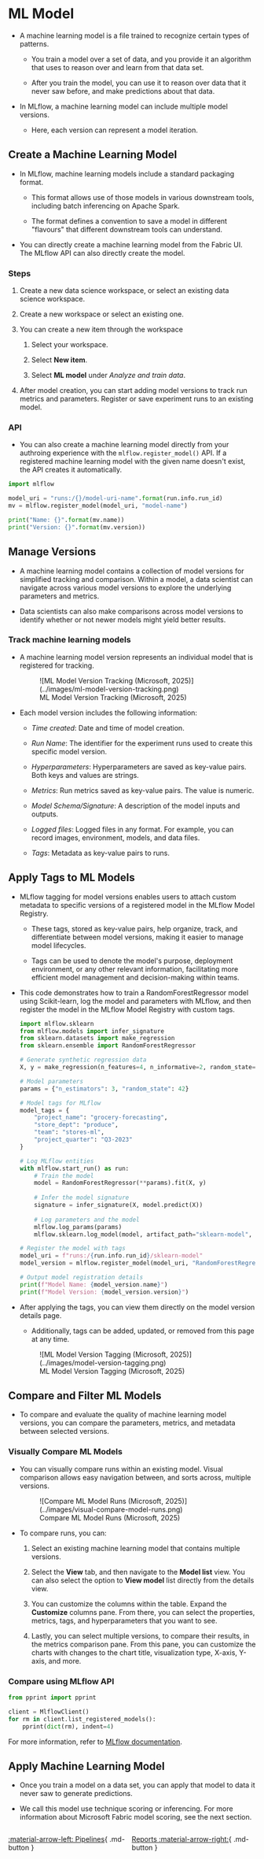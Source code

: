 # ML Model

- A machine learning model is a file trained to recognize certain types of patterns.

    - You train a model over a set of data, and you provide it an algorithm that uses to reason over and learn from that data set. 

    - After you train the model, you can use it to reason over data that it never saw before, and make predictions about that data.

- In MLflow, a machine learning model can include multiple model versions. 

    - Here, each version can represent a model iteration.

## Create a Machine Learning Model

- In MLflow, machine learning models include a standard packaging format. 

    - This format allows use of those models in various downstream tools, including batch inferencing on Apache Spark.

    - The format defines a convention to save a model in different "flavours" that different downstream tools can understand.

- You can directly create a machine learning model from the Fabric UI. The MLflow API can also directly create the model.

### Steps

1. Create a new data science workspace, or select an existing data science workspace.

2. Create a new workspace or select an existing one.

3. You can create a new item through the workspace

    1. Select your workspace.

    2. Select **New item**.

    3. Select **ML model** under *Analyze and train data*.

4. After model creation, you can start adding model versions to track run metrics and parameters. Register or save experiment runs to an existing model.

### API

- You can also create a machine learning model directly from your authroing experience with the `mlflow.register_model()` API. If a registered machine learning model with the given name doesn't exist, the API creates it automatically.

```python
import mlflow

model_uri = "runs:/{}/model-uri-name".format(run.info.run_id)
mv = mlflow.register_model(model_uri, "model-name")

print("Name: {}".format(mv.name))
print("Version: {}".format(mv.version))
```

## Manage Versions

- A machine learning model contains a collection of model versions for simplified tracking and comparison. Within a model, a data scientist can navigate across various model versions to explore the underlying parameters and metrics.

- Data scientists can also make comparisons across model versions to identify whether or not newer models might yield better results.

### Track machine learning models

- A machine learning model version represents an individual model that is registered for tracking.

    <figure markdown="span">
    ![ML Model Version Tracking (Microsoft, 2025)](../images/ml-model-version-tracking.png)
    <figcaption>ML Model Version Tracking (Microsoft, 2025)</figcaption>
    </figure>

- Each model version includes the following information:

    - *Time created*: Date and time of model creation.

    - *Run Name*: The identifier for the experiment runs used to create this specific model version.

    - *Hyperparameters*: Hyperparameters are saved as key-value pairs. Both keys and values are strings.

    - *Metrics*: Run metrics saved as key-value pairs. The value is numeric.

    - *Model Schema/Signature*: A description of the model inputs and outputs.

    - *Logged files*: Logged files in any format. For example, you can record images, environment, models, and data files.

    - *Tags*: Metadata as key-value pairs to runs.

## Apply Tags to ML Models

- MLflow tagging for model versions enables users to attach custom metadata to specific versions of a registered model in the MLflow Model Registry.

    - These tags, stored as key-value pairs, help organize, track, and differentiate between model versions, making it easier to manage model lifecycles.

    - Tags can be used to denote the model's purpose, deployment environment, or any other relevant information, facilitating more efficient model management and decision-making within teams.

- This code demonstrates how to train a RandomForestRegressor model using Scikit-learn, log the model and parameters with MLflow, and then register the model in the MLflow Model Registry with custom tags.

    ```python
    import mlflow.sklearn
    from mlflow.models import infer_signature
    from sklearn.datasets import make_regression
    from sklearn.ensemble import RandomForestRegressor

    # Generate synthetic regression data
    X, y = make_regression(n_features=4, n_informative=2, random_state=0, shuffle=False)

    # Model parameters
    params = {"n_estimators": 3, "random_state": 42}

    # Model tags for MLflow
    model_tags = {
        "project_name": "grocery-forecasting",
        "store_dept": "produce",
        "team": "stores-ml",
        "project_quarter": "Q3-2023"
    }

    # Log MLflow entities
    with mlflow.start_run() as run:
        # Train the model
        model = RandomForestRegressor(**params).fit(X, y)
        
        # Infer the model signature
        signature = infer_signature(X, model.predict(X))
        
        # Log parameters and the model
        mlflow.log_params(params)
        mlflow.sklearn.log_model(model, artifact_path="sklearn-model", signature=signature)

    # Register the model with tags
    model_uri = f"runs:/{run.info.run_id}/sklearn-model"
    model_version = mlflow.register_model(model_uri, "RandomForestRegressionModel", tags=model_tags)

    # Output model registration details
    print(f"Model Name: {model_version.name}")
    print(f"Model Version: {model_version.version}")
    ```

- After applying the tags, you can view them directly on the model version details page. 

    - Additionally, tags can be added, updated, or removed from this page at any time.

    <figure markdown="span">
    ![ML Model Version Tagging (Microsoft, 2025)](../images/model-version-tagging.png)
    <figcaption>ML Model Version Tagging (Microsoft, 2025)</figcaption>
    </figure>


## Compare and Filter ML Models

- To compare and evaluate the quality of machine learning model versions, you can compare the parameters, metrics, and metadata between selected versions.

### Visually Compare ML Models

- You can visually compare runs within an existing model. Visual comparison allows easy navigation between, and sorts across, multiple versions.

    <figure markdown="span">
    ![Compare ML Model Runs (Microsoft, 2025)](../images/visual-compare-model-runs.png)
    <figcaption>Compare ML Model Runs (Microsoft, 2025)</figcaption>
    </figure>

- To compare runs, you can:

    1. Select an existing machine learning model that contains multiple versions.

    2. Select the **View** tab, and then navigate to the **Model list** view. You can also select the option to **View model** list directly from the details view.

    3. You can customize the columns within the table. Expand the **Customize** columns pane. From there, you can select the properties, metrics, tags, and hyperparameters that you want to see.

    4. Lastly, you can select multiple versions, to compare their results, in the metrics comparison pane. From this pane, you can customize the charts with changes to the chart title, visualization type, X-axis, Y-axis, and more.

### Compare using MLflow API

```python
from pprint import pprint

client = MlflowClient()
for rm in client.list_registered_models():
    pprint(dict(rm), indent=4)
```

For more information, refer to [MLflow documentation](https://www.mlflow.org/docs/latest/python_api/mlflow.html).

## Apply Machine Learning Model

- Once you train a model on a data set, you can apply that model to data it never saw to generate predictions.

- We call this model use technique scoring or inferencing. For more information about Microsoft Fabric model scoring, see the next section.

<div style="display: flex; justify-content: space-between;" markdown="1">

[:material-arrow-left: Pipelines](./pipelines.md){ .md-button }

[Reports :material-arrow-right:](./reports.md){ .md-button }

</div>